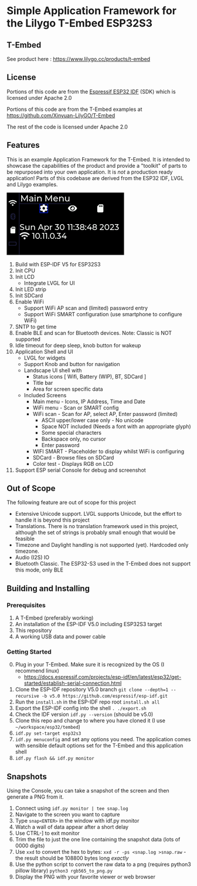 # Simple Application Framework for the Lilygo T-Embed ESP32S3

## T-Embed

See product here : https://www.lilygo.cc/products/t-embed

## License

Portions of this code are from the [Espressif ESP32 IDF](https://docs.espressif.com/projects/esp-idf/en/latest/esp32/COPYRIGHT.html) (SDK) which is licensed under Apache 2.0

Portions of this code are from the T-Embed examples at https://github.com/Xinyuan-LilyGO/T-Embed

The rest of the code is licensed under Apache 2.0

## Features

This is an example Application Framework for the T-Embed. It is intended to showcase
the capabilities of the product and provide a "toolkit" of parts to be repurposed
into your own application. It is _not_ a production ready application! Parts of this
codebase are derived from the ESP32 IDF, LVGL and Lilygo examples.

![Main Screen Image](images/main.png)

1. Build with ESP-IDF V5 for ESP32S3
1. Init CPU
1. Init LCD
   * Integrate LVGL for UI
1. Init LED strip
1. Init SDCard
1. Enable WiFi
   * Support WiFi AP scan and (limited) password entry
   * Support WiFi SMART configuration (use smartphone to configure WiFi)
1. SNTP to get time
1. Enable BLE and scan for Bluetooth devices. Note: Classic is NOT supported
1. Idle timeout for deep sleep, knob button for wakeup
1. Application Shell and UI
   * LVGL for widgets
   * Support Knob and button for navigation
   * Landscape UI shell with
     - Status icons [ Wifi, Battery (WIP), BT, SDCard ]
     - Title bar
     - Area for screen specific data
   * Included Screens
     - Main menu - Icons, IP Address, Time and Date
     - WiFi menu - Scan or SMART config
     - WiFi scan - Scan for AP, select AP, Enter password (limited)
       * ASCII upper/lower case only - No unicode
       * Space NOT included (Needs a font with an appropriate glyph)
       * Some special characters
       * Backspace only, no cursor
       * Enter password
     - WIFI SMART - Placeholder to display whilst WiFi is configuring
     - SDCard - Browse files on SDCard
     - Color test - Displays RGB on LCD
1. Support ESP serial Console for debug and screenshot

## Out of Scope

The following feature are out of scope for this project

* Extensive Unicode support. LVGL supports Unicode, but the effort to
  handle it is beyond this project
* Translations. There is no translation framework used in this project,
  although the set of strings is probably small enough that would be feasible
* Timezone and Daylight handling is not supported (yet). Hardcoded only timezone.
* Audio (I2S) IO
* Bluetooth Classic. The ESP32-S3 used in the T-Embed does not support this mode, only BLE

## Building and Installing

### Prerequisites

1. A T-Embed (preferably working)
2. An installation of the ESP-IDF V5.0 including ESP32S3 target
3. This repository
4. A working USB data and power cable

### Getting Started

0. Plug in your T-Embed. Make sure it is recognized by the OS (I recommend linux)
   - https://docs.espressif.com/projects/esp-idf/en/latest/esp32/get-started/establish-serial-connection.html
1. Clone the ESP-IDF repository V5.0 branch
   `git clone --depth=1 --recursive -b v5.0 https://github.com/espressif/esp-idf.git`
2. Run the `install.sh` in the ESP-IDF repo root `install.sh all`
3. Export the ESP-IDF config into the shell `. ./export.sh`
4. Check the IDF version `idf.py --version` (should be v5.0)
5. Clone this repo and change to where you have cloned it (I use `~/workspace/esp32/tembed`)
6. `idf.py set-target esp32s3`
7. `idf.py menuconfig` and set any options you need.
    The application comes with sensible default options set for the T-Embed and this application shell
8. `idf.py flash && idf.py monitor`

## Snapshots

Using the Console, you can take a snapshot of the screen and then generate a PNG from it.

1. Connect using `idf.py monitor | tee snap.log`
2. Navigate to the screen you want to capture
3. Type `snap<ENTER>` in the window with idf.py monitor
4. Watch a wall of data appear after a short delay
5. Use CTRL-] to exit monitor
6. Trim the file to just the one line containing the snapshot data (lots of 0000 digits)
8. Use `xxd` to convert the hex to bytes: `xxd -r -ps <snap.log >snap.raw` - the result should be 108800 bytes long *exactly*
9. Use the python script to convert the raw data to a png (requires python3 pillow library)
   `python3 rgb565_to_png.py`
10. Display the PNG with your favorite viewer or web browser
